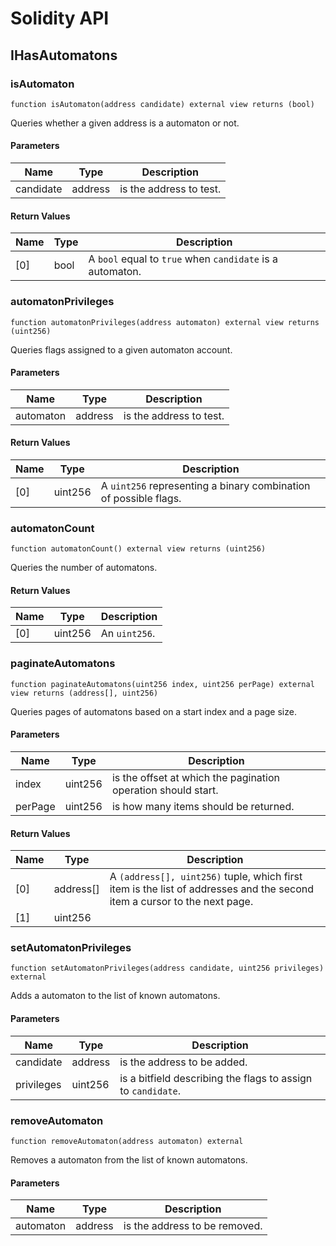# Solidity API

## IHasAutomatons

### isAutomaton

```solidity
function isAutomaton(address candidate) external view returns (bool)
```

Queries whether a given address is a automaton or not.

#### Parameters

| Name | Type | Description |
| ---- | ---- | ----------- |
| candidate | address | is the address to test. |

#### Return Values

| Name | Type | Description |
| ---- | ---- | ----------- |
| [0] | bool | A `bool` equal to `true` when `candidate` is a automaton. |

### automatonPrivileges

```solidity
function automatonPrivileges(address automaton) external view returns (uint256)
```

Queries flags assigned to a given automaton account.

#### Parameters

| Name | Type | Description |
| ---- | ---- | ----------- |
| automaton | address | is the address to test. |

#### Return Values

| Name | Type | Description |
| ---- | ---- | ----------- |
| [0] | uint256 | A `uint256` representing a binary combination of possible flags. |

### automatonCount

```solidity
function automatonCount() external view returns (uint256)
```

Queries the number of automatons.

#### Return Values

| Name | Type | Description |
| ---- | ---- | ----------- |
| [0] | uint256 | An `uint256`. |

### paginateAutomatons

```solidity
function paginateAutomatons(uint256 index, uint256 perPage) external view returns (address[], uint256)
```

Queries pages of automatons based on a start index and a page size.

#### Parameters

| Name | Type | Description |
| ---- | ---- | ----------- |
| index | uint256 | is the offset at which the pagination operation should start. |
| perPage | uint256 | is how many items should be returned. |

#### Return Values

| Name | Type | Description |
| ---- | ---- | ----------- |
| [0] | address[] | A `(address[], uint256)` tuple, which first item is the list of addresses and the second item a cursor to the next page. |
| [1] | uint256 |  |

### setAutomatonPrivileges

```solidity
function setAutomatonPrivileges(address candidate, uint256 privileges) external
```

Adds a automaton to the list of known automatons.

#### Parameters

| Name | Type | Description |
| ---- | ---- | ----------- |
| candidate | address | is the address to be added. |
| privileges | uint256 | is a bitfield describing the flags to assign to `candidate`. |

### removeAutomaton

```solidity
function removeAutomaton(address automaton) external
```

Removes a automaton from the list of known automatons.

#### Parameters

| Name | Type | Description |
| ---- | ---- | ----------- |
| automaton | address | is the address to be removed. |

